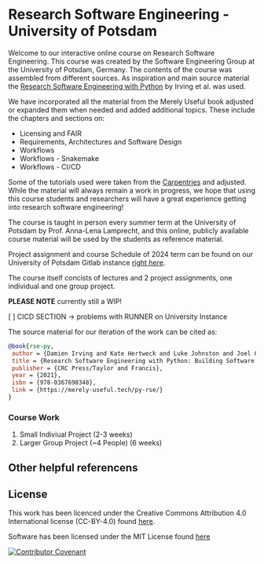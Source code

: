 # Research Software Engineering - University of Potsdam


Welcome to our interactive online course on Research Software Engineering. This course was created by the Software Engineering Group at the University of Potsdam, Germany. The contents of the course was assembled from different sources. As inspiration and main source material the [Research Software Engineering with Python](https://third-bit.com/py-rse/) by Irving et al. was used.

We have incorporated all the material from the Merely Useful book adjusted or expanded them when needed and added additional topics. These include the chapters and sections on:

- Licensing and FAIR
- Requirements, Architectures and Software Design
- Workflows 
- Workflows - Snakemake
- Workflows - CI/CD 

 Some of the tutorials used were taken from the [Carpentries](https://carpentries.org/) and adjusted. 
While the material will always remain a work in progress, we hope that using this course students and researchers will have a great experience getting into research software engineering!


The course is taught in person every summer term at the University of Potsdam by Prof. Anna-Lena Lamprecht, and this online, publicly available course material will be used by the students as reference material.

Project assignment and course Schedule of 2024 term can be found on our University of Potsdam Gitlab instance [right here](https://gitup.uni-potsdam.de/seg/rse_course/rse_course_materials).     

The course itself concists of lectures and 2 project assignments, one individual and one group project.  

**PLEASE NOTE** currently still a WIP! 

[ ] CICD SECTION -> problems with RUNNER on University Instance 


The source material for our iteration of the work can be cited as: 
 ```bib
@book{rse-py,
  author = {Damien Irving and Kate Hertweck and Luke Johnston and Joel Ostblom and Charlotte Wickham and Greg Wilson},
  title = {Research Software Engineering with Python: Building Software that Makes Research Possible},
  publisher = {CRC Press/Taylor and Francis},
  year = {2021},
  isbn = {978-0367698348},
  link = {https://merely-useful.tech/py-rse/}
}
```
   
### Course Work

1. Small Indiviual Project (2-3 weeks)
2. Larger Group Project (~4 People) (6 weeks)

## Other helpful referencens

## License

This work has been licenced under the Creative Commons Attribution 4.0
International license (CC-BY-4.0) found [here](https://github.com/SE-UP/RSE-UP/blob/main/LICENSE.md).

Software has been licensed under the MIT License found [here](https://github.com/SE-UP/RSE-UP/blob/main/LICENSE-MIT.MD)


 [![Contributor Covenant](https://img.shields.io/badge/Contributor%20Covenant-2.1-4baaaa.svg)](CODE_OF_CONDUCT.md)
